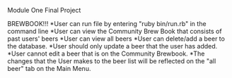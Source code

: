 Module One Final Project


BREWBOOK!!!
*User can run file by entering "ruby bin/run.rb" in the command line
*User can view the Community Brew Book that consists of past users' beers 
*User can view all beers
*User can delete/add a beer to the database.
*User should only update a beer that the user has added.
*User cannot edit a beer that is on the Community Brewbook.
*The changes that the User makes to the beer list will be reflected on the "all beer" tab on the Main Menu.


